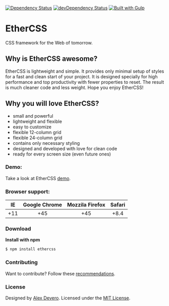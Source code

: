 <!-- [![Build Status](https://circleci.com/gh/alexdevero/EtherCSS.svg?style=shield&circle-token=:circle-token)](https://circleci.com/gh/alexdevero/EtherCSS/) -->
[![Dependency Status](https://david-dm.org/alexdevero/EtherCSS.svg?style=flat)](https://david-dm.org/alexdevero/EtherCSS)
[![devDependency Status](https://david-dm.org/alexdevero/EtherCSS/dev-status.svg?style=flat)](https://david-dm.org/alexdevero/EtherCSS?type=dev)
[![Built with Gulp](https://img.shields.io/badge/build%20with-gulp-orange.svg)](http://gulpjs.com/)

# EtherCSS
CSS framework for the Web of tomorrow.

## Why is EtherCSS awesome?
EtherCSS is lightweight and simple. It provides only minimal setup of styles for a fast and clean start of your project. It is designed specially for high performance and top productivity with fewer properties to reset. The result is much cleaner code and less weight. Hope you enjoy EtherCSS!

## Why you will love EtherCSS?
- small and powerful
- lightweight and flexible
- easy to customize
- flexible 12-column grid
- flexible 24-column grid
- contains only necessary styling
- designed and developed with love for clean code
- ready for every screen size (even future ones)

### Demo:
Take a look at EtherCSS [demo](http://ethercss.alexdevero.com/example/example.html).

### Browser support:
| IE    | Google Chrome  | Mozzila Firefox | Safari |
| :---: | :------------: | :-------------: | :----: |
|  +11  |  +45           |  +45            | +8.4   |

### Download
**Install with npm**
```sh
$ npm install ethercss
```

<!-- 
### Table of Contents
Todo:
- [Getting Started](https://github.com/alexdevero/EtherCSS#getting-started)
- [Typography](https://github.com/alexdevero/EtherCSS#typography)
- [Blockquotes](https://github.com/alexdevero/EtherCSS#blockquotes)
- [Buttons](https://github.com/alexdevero/EtherCSS#buttons)
- [Lists](https://github.com/alexdevero/EtherCSS#lists)
- [Forms](https://github.com/alexdevero/EtherCSS#forms)
- [Tables](https://github.com/alexdevero/EtherCSS#tables)
- [Grids](https://github.com/alexdevero/EtherCSS#grids)
- [Codes](https://github.com/alexdevero/EtherCSS#codes)
- [Utilities](https://github.com/alexdevero/EtherCSS#utilities)
- [Tips](https://github.com/alexdevero/EtherCSS#tips)
- [Browser Support](https://github.com/alexdevero/EtherCSS#browser-support)
- [Examples](https://github.com/alexdevero/EtherCSS#examples) -->

### Contributing
Want to contribute? Follow these [recommendations](https://github.com/alexdevero/EtherCSS/blob/master/contributing.md).

### License
Designed by [Alex Devero](http://www.alexdevero.com). Licensed under the [MIT License](https://github.com/alexdevero/EtherCSS/blob/master/LICENSE.md).
